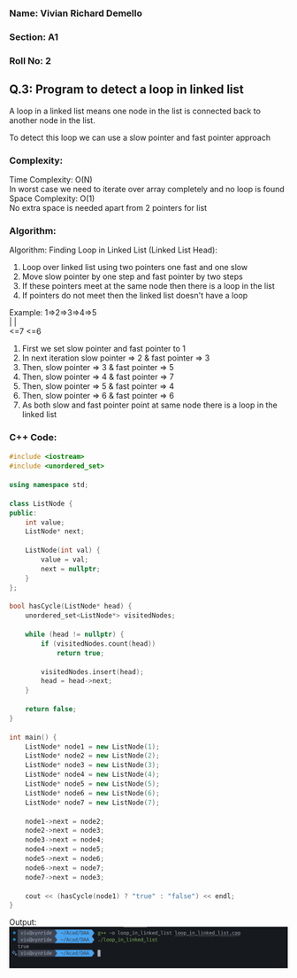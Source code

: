### Name: Vivian Richard Demello
### Section: A1
### Roll No: 2

## Q.3: Program to detect a loop in linked list  

A loop in a linked list means one node in the list is connected back to another node in the list.

To detect this loop we can use a slow pointer and fast pointer approach

### Complexity:
Time Complexity: O(N)   
In worst case we need to iterate over array completely and no loop is found  
Space Complexity: O(1)  
No extra space is needed apart from 2 pointers for list  

### Algorithm:

Algorithm: Finding Loop in Linked List (Linked List Head):

1. Loop over linked list using two pointers one fast and one slow
2. Move slow pointer by one step and fast pointer by two steps
3. If these pointers meet at the same node then there is a loop in the list
4. If pointers do not meet then the linked list doesn't have a loop

Example: 1=>2=>3=>4=>5  
			   |	 |   
			   <=7 <=6  
  
1. First we set slow pointer and fast pointer to 1
2. In next iteration slow pointer => 2 & fast pointer => 3
3. Then, slow pointer => 3 & fast pointer => 5
4. Then, slow pointer => 4 & fast pointer => 7
5. Then, slow pointer => 5 & fast pointer => 4
6. Then, slow pointer => 6 & fast pointer => 6
7. As both slow and fast pointer point at same node there is a loop in the linked list


### C++ Code:

```cpp
#include <iostream>
#include <unordered_set>

using namespace std;

class ListNode {
public:
    int value;
    ListNode* next;

    ListNode(int val) {
        value = val;
        next = nullptr;
    }
};

bool hasCycle(ListNode* head) {
    unordered_set<ListNode*> visitedNodes;

    while (head != nullptr) {
        if (visitedNodes.count(head))
            return true;

        visitedNodes.insert(head);
        head = head->next;
    }

    return false;
}

int main() {
    ListNode* node1 = new ListNode(1);
    ListNode* node2 = new ListNode(2);
    ListNode* node3 = new ListNode(3);
    ListNode* node4 = new ListNode(4);
    ListNode* node5 = new ListNode(5);
    ListNode* node6 = new ListNode(6);
    ListNode* node7 = new ListNode(7);

    node1->next = node2;
    node2->next = node3;
    node3->next = node4;
    node4->next = node5;
    node5->next = node6;
    node6->next = node7;
    node7->next = node3; 
    
    cout << (hasCycle(node1) ? "true" : "false") << endl;
}
```

Output:
![](images/Q3_Loop_In_Linked_List_20250820232746001.png)